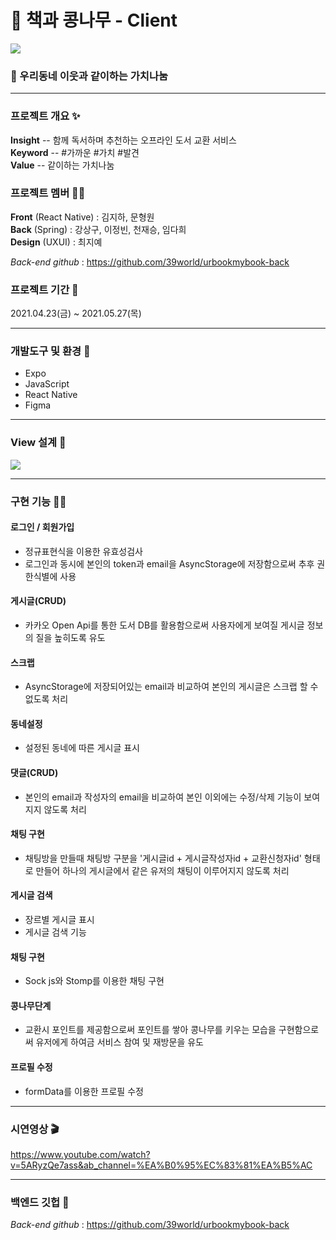 # 🌱 책과 콩나무 - Client 

![](https://images.velog.io/images/dhmgmhw/post/35edf321-d9e2-44a6-8895-bf7699be3c8f/image.png)
### 🌟 우리동네 이웃과 같이하는 가치나눔

---

### 프로젝트 개요 ✨

**Insight** -- 함께 독서하며 추천하는 오프라인 도서 교환 서비스<br>
**Keyword** -- #가까운 #가치 #발견<br>
**Value** -- 같이하는 가치나눔<br>

### 프로젝트 멤버 👩‍💻

**Front** (React Native) :  김지하, 문형원<br>
**Back** (Spring) : 강상구, 이정빈, 천재승, 임다희<br>
**Design** (UXUI) : 최지예<br>

_Back-end github_ : https://github.com/39world/urbookmybook-back

### 프로젝트 기간 📅

2021.04.23(금) ~ 2021.05.27(목)

---

### 개발도구 및 환경 🔧

- Expo<br>
- JavaScript<br>
- React Native<br>
- Figma
---
### View 설계 🚧
![](https://images.velog.io/images/dhmgmhw/post/8095fd4b-cb7e-43ff-822d-f583d213ce71/image.png)

---

### 구현 기능 🙆‍♂️

#### 로그인 / 회원가입
- 정규표현식을 이용한 유효성검사
- 로그인과 동시에 본인의 token과 email을 AsyncStorage에 저장함으로써 추후 권한식별에 사용
#### 게시글(CRUD)
- 카카오 Open Api를 통한 도서 DB를 활용함으로써 
사용자에게 보여질 게시글 정보의 질을 높히도록 유도  
#### 스크랩
- AsyncStorage에 저장되어있는 email과 비교하여 본인의 게시글은 스크랩 할 수 없도록 처리
#### 동네설정
- 설정된 동네에 따른 게시글 표시
#### 댓글(CRUD)
- 본인의 email과 작성자의 email을 비교하여 본인 이외에는 수정/삭제 기능이 보여지지 않도록 처리
#### 채팅 구현
- 채팅방을 만들때 채팅방 구분을 '게시글id + 게시글작성자id + 교환신청자id' 형태로 만들어 하나의 게시글에서 같은 유저의 채팅이 이루어지지 않도록 처리
#### 게시글 검색
- 장르별 게시글 표시
- 게시글 검색 기능
#### 채팅 구현
- Sock js와 Stomp를 이용한 채팅 구현
#### 콩나무단계
- 교환시 포인트를 제공함으로써 포인트를 쌓아 콩나무를 키우는 모습을 구현함으로써 유저에게 하여금 서비스 참여 및 재방문을 유도
#### 프로필 수정
- formData를 이용한 프로필 수정

---
### 시연영상 🎬
https://www.youtube.com/watch?v=5ARyzQe7ass&ab_channel=%EA%B0%95%EC%83%81%EA%B5%AC

---
### 백엔드 깃헙 🤼

_Back-end github_ : https://github.com/39world/urbookmybook-back
